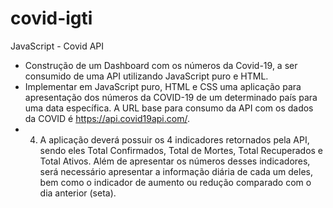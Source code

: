 # covid-igti
JavaScript - Covid API

* Construção de um Dashboard com os números da Covid-19, a ser consumido de uma API utilizando JavaScript puro e HTML.
* Implementar em JavaScript puro, HTML e CSS uma aplicação para apresentação dos números da COVID-19 de um determinado país para uma data específica. A URL base para consumo da API com os dados da COVID é https://api.covid19api.com/. 
* 4.	A aplicação deverá possuir os 4 indicadores retornados pela API, sendo eles Total Confirmados, Total de Mortes, Total Recuperados e Total Ativos. Além de apresentar os números desses indicadores, será necessário apresentar a informação diária de cada um deles, bem como o indicador de aumento ou redução comparado com o dia anterior (seta). 
